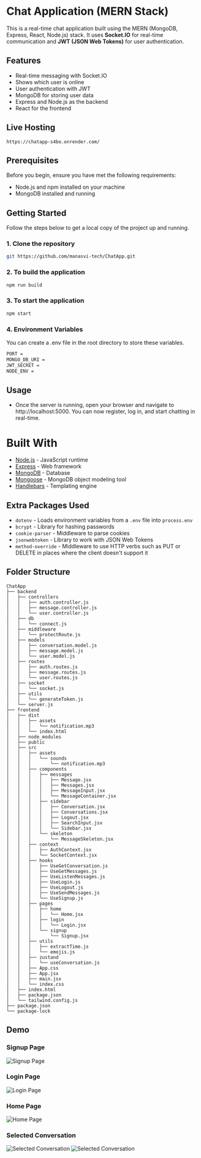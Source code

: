 # Chat Application (MERN Stack)

This is a real-time chat application built using the MERN (MongoDB, Express, React, Node.js) stack. It uses **Socket.IO** for real-time communication and **JWT (JSON Web Tokens)** for user authentication.

## Features

- Real-time messaging with Socket.IO
- Shows which user is online
- User authentication with JWT
- MongoDB for storing user data
- Express and Node.js as the backend
- React for the frontend

## Live Hosting

    https://chatapp-s4bo.onrender.com/

## Prerequisites

Before you begin, ensure you have met the following requirements:

- Node.js and npm installed on your machine
- MongoDB installed and running

## Getting Started

Follow the steps below to get a local copy of the project up and running.

### 1. Clone the repository

```sh
git https://github.com/manasvi-tech/ChatApp.git
```
### 2. To build the application
```sh
npm run build
```
### 3. To start the application
```sh
npm start
```
### 4. Environment Variables

You can create a .env file in the root directory to store these variables.

```sh
PORT = 
MONGO_DB_URI =
JWT_SECRET = 
NODE_ENV = 
```
## Usage

- Once the server is running, open your browser and navigate to http://localhost:5000. You can now register, log in, and start chatting in real-time.

# Built With

- [Node.js](https://nodejs.org/en/) - JavaScript runtime
- [Express](https://expressjs.com/) - Web framework
- [MongoDB](https://www.mongodb.com/) - Database
- [Mongoose](https://mongoosejs.com/) - MongoDB object modeling tool
- [Handlebars](https://handlebarsjs.com/) - Templating engine

## Extra Packages Used

- `dotenv` - Loads environment variables from a `.env` file into `process.env`
- `bcrypt` - Library for hashing passwords
- `cookie-parser` - Middleware to parse cookies
- `jsonwebtoken` - Library to work with JSON Web Tokens
- `method-override` - Middleware to use HTTP verbs such as PUT or DELETE in places where the client doesn't support it

## Folder Structure

```
ChatApp
├── backend
│   ├── controllers
│   │   ├── auth.controller.js
│   │   ├── message.controller.js
│   │   └── user.controller.js
│   ├── db
│   │   └── connect.js
│   ├── middleware
│   │   └── protectRoute.js
│   ├── models
│   │   ├── conversation.model.js
│   │   ├── message.model.js
│   │   └── user.model.js
│   ├── routes
│   │   ├── auth.routes.js
│   │   ├── message.routes.js
│   │   └── user.routes.js
│   ├── socket
│   │   └── socket.js
│   ├── utils
│   │   └── generateToken.js
│   └── server.js
├── frontend
│   ├── dist
│   │   ├── assets
│   │   │   └── notification.mp3
│   │   └── index.html
│   ├── node_modules
│   ├── public
│   ├── src
│   │   ├── assets
│   │   │   └── sounds
│   │   │       └── notification.mp3
│   │   ├── components
│   │   │   ├── messages
│   │   │   │   ├── Message.jsx
│   │   │   │   ├── Messages.jsx
│   │   │   │   ├── MessageInput.jsx
│   │   │   │   └── MessageContainer.jsx
│   │   │   ├── sidebar
│   │   │   │   ├── Conversation.jsx
│   │   │   │   ├── Conversations.jsx
│   │   │   │   ├── Logout.jsx
│   │   │   │   ├── SearchInput.jsx
│   │   │   │   └── Sidebar.jsx
│   │   │   └── skeleton
│   │   │       └── MessageSkeleton.jsx
│   │   ├── context 
│   │   │   ├── AuthContext.jsx
│   │   │   └── SocketContext.jsx
│   │   ├── hooks
│   │   │   ├── UseGetConversation.js
│   │   │   ├── UseGetMessages.js
│   │   │   ├── UseListenMessages.js
│   │   │   ├── UseLogin.js
│   │   │   ├── UseLogout.js
│   │   │   ├── UseSendMessages.js
│   │   │   └── UseSignup.js
│   │   ├── pages
│   │   │   ├── home
│   │   │   │   └── Home.jsx
│   │   │   ├── login
│   │   │   │   └── Login.jsx
│   │   │   └── signup
│   │   │       └── Signup.jsx
│   │   ├── utils
│   │   │   ├── extractTime.js
│   │   │   └── emojis.js
│   │   ├── zustand
│   │   │   └── useConversation.js
│   │   ├── App.css
│   │   ├── App.jsx
│   │   ├── main.jsx
│   │   └── index.css
│   ├── index.html
│   ├── package.json
│   └── tailwind.config.js
├── package.json
└── package-lock
```
## Demo

### Signup Page

![Signup Page](Demo/SignupPage.png)

### Login Page

![Login Page](Demo/LoginPage.png)

### Home Page

![Home Page](Demo/HomePage.png)

### Selected Conversation

![Selected Conversation](Demo/selected1.png)
![Selected Conversation](Demo/selected2.png)

